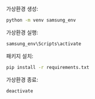 
가상환경 생성:

```bash
python -m venv samsung_env
```

가상환경 실행:

```bash
samsung_env\Scripts\activate
```

패키지 설치:

```bash
pip install -r requirements.txt
```

가상환경 종료:

```bash
deactivate
```